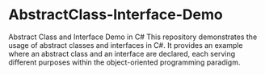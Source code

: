 # AbstractClass-Interface-Demo
 Abstract Class and Interface Demo in C# This repository demonstrates the usage of abstract classes and interfaces in C#. It provides an example where an abstract class and an interface are declared, each serving different purposes within the object-oriented programming paradigm.

